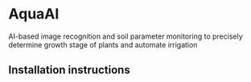 # AquaAI
AI-based image recognition and soil parameter monitoring to precisely determine growth stage of plants and automate irrigation

## Installation instructions
